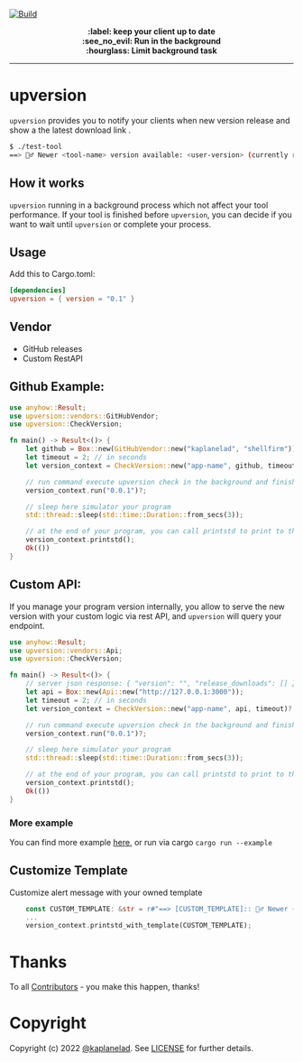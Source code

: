 [![Build](https://github.com/rusty-ferris-club/upversion/actions/workflows/ci.yml/badge.svg?branch=main)](https://github.com/rusty-ferris-club/upversion/actions/workflows/ci.yml)
<p align="center">
</p>
<p align="center">
<b>:label: keep your client up to date</b>
<br/>
<b>:see_no_evil: Run in the background</b>
<br/>
<b>:hourglass: Limit background task</b>
<br/>
<hr/>
</p>

# upversion

`upversion` provides you to notify your clients when new version release and show a the latest download link .

```sh
$ ./test-tool
==> 🙆‍♂️ Newer <tool-name> version available: <user-version> (currently running: 0.5.2) | Link: <dynamic-link>
```

## How it works
`upversion` running in a background process which not affect your tool performance. If your tool is finished before `upversion`, you can decide if you want to wait until `upversion` or complete your process.


## Usage
Add this to Cargo.toml:
```toml
[dependencies]
upversion = { version = "0.1" }
```

## Vendor
* GitHub releases
* Custom RestAPI


## Github Example:
```rs
use anyhow::Result;
use upversion::vendors::GitHubVendor;
use upversion::CheckVersion;

fn main() -> Result<()> {
    let github = Box::new(GitHubVendor::new("kaplanelad", "shellfirm"));
    let timeout = 2; // in seconds
    let version_context = CheckVersion::new("app-name", github, timeout)?;

    // run command execute upversion check in the background and finish immediately.
    version_context.run("0.0.1")?;

    // sleep here simulator your program
    std::thread::sleep(std::time::Duration::from_secs(3));

    // at the end of your program, you can call printstd to print to the STDOUT a alert information for a new version which released
    version_context.printstd();
    Ok(())
}
```

## Custom API:
If you manage your program version internally, you allow to serve the new version with your custom logic via rest API, and `upversion` will query your endpoint.
```rs
use anyhow::Result;
use upversion::vendors::Api;
use upversion::CheckVersion;

fn main() -> Result<()> {
    // server json response: { "version": "", "release_downloads": [] }
    let api = Box::new(Api::new("http://127.0.0.1:3000"));
    let timeout = 2; // in seconds
    let version_context = CheckVersion::new("app-name", api, timeout)?;

    // run command execute upversion check in the background and finish immediately.
    version_context.run("0.0.1")?;

    // sleep here simulator your program
    std::thread::sleep(std::time::Duration::from_secs(3));

    // at the end of your program, you can call printstd to print to the STDOUT a alert information for a new version which released
    version_context.printstd();
    Ok(())
}
```

### More example
You can find more example [here](./examples/), or run via cargo `cargo run --example`


## Customize Template
Customize alert message with your owned template
```rs
    const CUSTOM_TEMPLATE: &str = r#"==> [CUSTOM_TEMPLATE]:: 🙆‍♂️ Newer {{ app_name }} version available: {{ new_version }} (currently running: {{ current_version }}) {% if download_link %}| Link: {{ download_link }} {% endif %}"#;
    ... 
    version_context.printstd_with_template(CUSTOM_TEMPLATE);
```


# Thanks
To all [Contributors](https://github.com/rusty-ferris-club/upversion/graphs/contributors) - you make this happen, thanks!

# Copyright
Copyright (c) 2022 [@kaplanelad](https://github.com/kaplanelad). See [LICENSE](LICENSE.txt) for further details.


